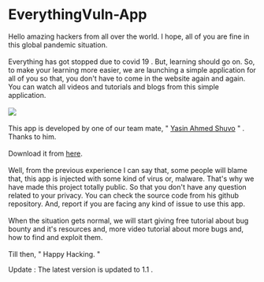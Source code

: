 # EverythingVuln-App
Hello amazing hackers from all over the world. I hope, all of you are fine in this global pandemic situation. 
<br><br>
Everything has got stopped due to covid 19 . But, learning should go on. So, to make your learning more easier, we are launching a simple application for all of you so that, you don't have to come in the website again and again. You can watch all videos and tutorials and blogs from this simple application.
<br><br>
<img src="https://1.bp.blogspot.com/-Ii7yCLZHEHQ/YKjj5MGCtjI/AAAAAAAAAFk/cZTJayvlJNQ6O3eFSZ49LjIrIFR4TBBKwCLcBGAsYHQ/s2048/189958064_320883932764859_2458793017567031595_n.png">
<br><br>
This app is developed by one of our team mate, " <a href="https://github.com/itsyashuvo">Yasin Ahmed Shuvo</a> "  . Thanks to him.
<br><br>
Download it from <a href="https://github.com/EverythingVulnerable/EverythingVulnerableApk/raw/main/Everything%20Vuln%20V-1.1.apk">here</a>.
<br><br>
Well, from the previous experience I can say that, some people will blame that, this app is injected with some kind of virus or, malware. That's why we have made this project totally public. So that you don't have any question related to your privacy. You can check the source code from his github repository. And, report if you are facing any kind of issue to use this app.
<br><br>
When the situation gets normal, we will start giving free tutorial about bug bounty and it's resources and, more video tutorial about more bugs and, how to find and exploit them. 
<br><br>
Till then, " Happy Hacking. "

Update : The latest version is updated to 1.1 .
